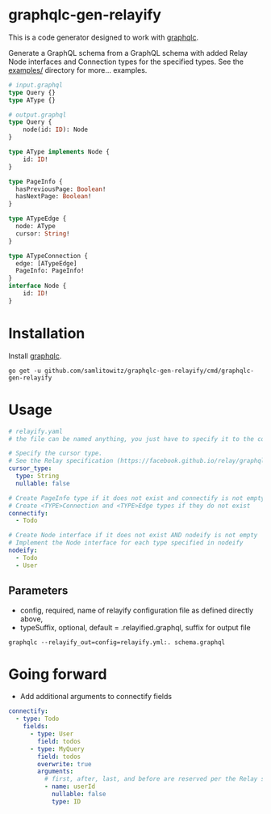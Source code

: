 # graphqlc-gen-relayify


This is a code generator designed to work with [graphqlc](https://github.com/samlitowitz/graphqlc).

Generate a GraphQL schema from a GraphQL schema with added Relay Node interfaces and Connection types for the specified types.
See the [examples/](https://github.com/samlitowitz/graphqlc-gen-relayify/tree/master/examples) directory for more... examples.

```graphql
# input.graphql
type Query {}
type AType {}
```
```graphql
# output.graphql
type Query {
    node(id: ID): Node
}

type AType implements Node {
    id: ID!
}

type PageInfo {
  hasPreviousPage: Boolean!
  hasNextPage: Boolean!
}

type ATypeEdge {
  node: AType
  cursor: String!
}

type ATypeConnection {
  edge: [ATypeEdge]
  PageInfo: PageInfo!
}
interface Node {
    id: ID!
}
```

# Installation
Install [graphqlc](https://github.com/samlitowitz/graphqlc).

`go get -u github.com/samlitowitz/graphqlc-gen-relayify/cmd/graphqlc-gen-relayify`


# Usage
```yaml
# relayify.yaml
# the file can be named anything, you just have to specify it to the config parameter!

# Specify the cursor type.
# See the Relay specification (https://facebook.github.io/relay/graphql/connections.htm#sec-Cursor) 
cursor_type: 
  type: String
  nullable: false

# Create PageInfo type if it does not exist and connectify is not empty
# Create <TYPE>Connection and <TYPE>Edge types if they do not exist
connectify:
  - Todo

# Create Node interface if it does not exist AND nodeify is not empty
# Implement the Node interface for each type specified in nodeify
nodeify:
  - Todo
  - User
```

## Parameters
  * config, required, name of relayify configuration file as defined directly above,
  * typeSuffix, optional, default = .relayified.graphql, suffix for output file

`graphqlc --relayify_out=config=relayify.yml:. schema.graphql`


# Going forward 
  * Add additional arguments to connectify fields
  
  ```yaml
  connectify:
    - type: Todo
      fields:
        - type: User
          field: todos
        - type: MyQuery
          field: todos
          overwrite: true
          arguments: 
            # first, after, last, and before are reserved per the Relay specification
            - name: userId
              nullable: false
              type: ID
  ```  
  